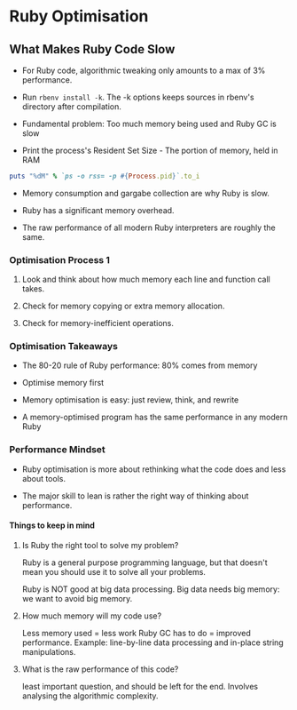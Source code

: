 # Ruby Optimisation

## What Makes Ruby Code Slow

* For Ruby code, algorithmic tweaking only amounts to a max of 3% performance.

* Run `rbenv install -k`.
The -k options keeps sources in rbenv's directory after compilation.

* Fundamental problem: Too much memory being used and Ruby GC is slow

* Print the process's Resident Set Size - The portion of memory, held in RAM

```ruby
puts "%dM" % `ps -o rss= -p #{Process.pid}`.to_i
```

* Memory consumption and gargabe collection are why Ruby is slow.

* Ruby has a significant memory overhead.

* The raw performance of all modern Ruby interpreters are roughly the same.

### Optimisation Process 1

1. Look and think about how much memory each line and function call takes.

2. Check for memory copying or extra memory allocation.

3. Check for memory-inefficient operations.

### Optimisation Takeaways

* The 80-20 rule of Ruby performance: 80% comes from memory

* Optimise memory first

* Memory optimisation is easy: just review, think, and rewrite

* A memory-optimised program has the same performance in any modern Ruby

### Performance Mindset

* Ruby optimisation is more about rethinking what the code does and less about tools.

* The major skill to lean is rather the right way of thinking about performance.

#### Things to keep in mind

1. Is Ruby the right tool to solve my problem?

    Ruby is a general purpose programming language,
    but that doesn't mean you should use it to solve all your problems.

    Ruby is NOT good at big data processing.
    Big data needs big memory: we want to avoid big memory.

2. How much memory will my code use?

    Less memory used = less work Ruby GC has to do = improved performance.
    Example: line-by-line data processing and in-place string manipulations.

3. What is the raw performance of this code?

    least important question, and should be left for the end.
    Involves analysing the algorithmic complexity.
